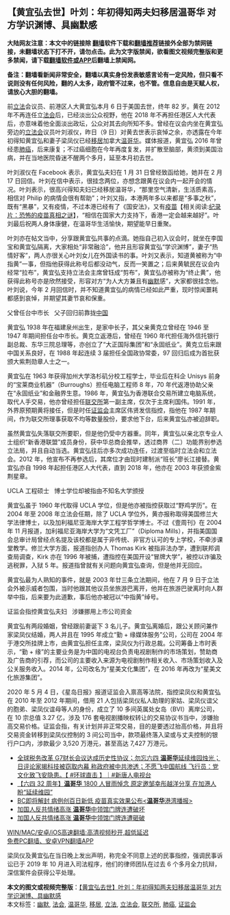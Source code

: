  <h2>【黄宜弘去世】叶刘：年初得知两夫妇移居温哥华 对方学识渊博、具幽默感</h2> <p class="notice"><b>大陆网友注意：本文中的链接除 <a href="https://github.com/bannedbook/fanqiang" >翻墙</a>软件下载和<a href="https://github.com/killgcd/justmysocks/blob/master/README.md">翻墙推荐</a>链接外全部为禁网链接，未翻墙状态下打不开，请勿点击。此为文字版禁闻，欲看图文视频完整版和更多禁闻，请下载<a href="https://github.com/bannedbook/fanqiang">翻墙软件或APP</a>后翻墙上禁闻网。</p><p>备注：翻墙看新闻非常安全，翻墙以真实身份发表敏感言论有一定风险，但只看不说则没有任何风险，翻的人太多，政府管不过来，也不管。信息自由是天赋人权，请放心大胆的翻墙。</b></p>  <div class="entry">  <p>前<a href="https://www.bannedbook.org/bnews/tag/%E7%AB%8B%E6%B3%95/" class="st_tag internal_tag" rel="tag" title="标签 立法 下的日志">立法</a>会议员、前港区人大黄宜弘本月 6 日于美国去世，终年 82 岁。黄在 2012 年不再连任立<a href="https://www.bannedbook.org/bnews/tag/%E6%B3%95%E4%BC%9A/" class="st_tag internal_tag" rel="tag" title="标签 法会 下的日志">法会</a>后，已经淡出公众视野，他在 2018 年不再担任港区人大代表后，亦意味着他全面淡出政坛，公众对其去向所知不多。曾经在议会内坐在黄宜弘旁边的<a href="https://www.bannedbook.org/bnews/tag/%e7%ab%8b%e6%b3%95%e4%bc%9a/" class="st_tag internal_tag" rel="tag" title="标签 立法会 下的日志">立法会</a>议员叶刘淑仪，昨日（9 日）对黄去世表示哀悼之余，亦透露在今年初得知黄宜弘和妻子梁凤仪已经<a href="https://www.bannedbook.org/bnews/tag/%E7%A7%BB%E5%B1%85/" class="st_tag internal_tag" rel="tag" title="标签 移居 下的日志">移居</a>加拿大<a href="https://www.bannedbook.org/bnews/tag/%e6%b8%a9%e5%93%a5%e5%8d%8e/" class="st_tag internal_tag" rel="tag" title="标签 温哥华 下的日志">温哥华</a>。媒体报道，黄宜弘 2016 年曾经患<a href="https://www.bannedbook.org/bnews/tag/%e8%82%ba%e7%99%8c/" class="st_tag internal_tag" rel="tag" title="标签 肺癌 下的日志">肺癌</a>，后来康复；不过癌细胞在今年再度复发，并扩散至脑部，黄须到美国治病，并在当地医院昏迷不醒两个多月，延至本月初去世。</p> <p>叶刘淑仪在 Facebook 表示，黄宜弘夫妇在 1 月 31 日曾经致函给她，她并在 2 月 17 日回信。叶刘在信中表示，很挂念两位，亦想念跟黄在议会内一起开会的情况。叶刘表示，很高兴得知夫妇已经移居温哥华，“那里空气清新，生活质素高，相信对 Philip 的病情会很有帮助”；叶刘又指，本港两年多以来都是“多事之秋”，既有“黑暴”，又有疫情，不过本港已经有了《国安法》，又有<span class='wp_keywordlink'><a href="https://www.bannedbook.org/bnews/tculture/20160630/551027.html" title="疫苗" target="_blank">疫苗</a></span>【相关阅读:<a href='https://www.bannedbook.org/bnews/topimagenews/20180408/925060.html' target='_blank'>纪录片：恐怖的疫苗真相之谜</a>】，“相信在国家大力支持下，香港一定会越来越好”。叶刘最后祝两人身体康健，在温哥华生活愉快，期望能早日重聚。</p> <p>叶刘亦在帖文当中，分享跟黄宜弘共事的点滴。她指自己初入议会时，就坐在李国宝和黄宜弘隔离，大家相处“非常融洽”，他并且形容黄宜弘“学识渊博”，妻子“热情好客”，两人亦很关心叶刘女儿在外国读书的事。叶刘又表示，知道黄被称为“中指黄”一事，但指他获得此称号后都没动气，反而一笑置之；后来黄毓民在议会内经常“拉布”，黄宜弘支持立法会主席曾钰成“剪布”，黄宜弘亦被称为“终止黄”，他获得此称号亦是欣然接受，形容对方“为人大方兼且有<a href="https://www.bannedbook.org/bnews/tag/%E5%B9%BD%E9%BB%98/" class="st_tag internal_tag" rel="tag" title="标签 幽默 下的日志">幽默</a>感”，大家都很挂念他。叶刘说，今年 2 月回信时，并不知道黄宜弘的病情已经如此严重，现时惊闻噩耗都感到哀悼，并期望其妻节哀和保重。</p>  <p>父曾任台中市长   父子回归前靠拢<span class='wp_keywordlink_affiliate'><a href="https://www.bannedbook.org/" title="中国" target="_blank">中国</a></span></p> <p>黄宜弘 1938 年在福建泉州出生，是家中长子，其父亲黄克立曾经在 1946 至 1947 年期间担任台中市长。黄克立返港后，曾经在 1960 年代担任海外信托银行副总裁、东华三院总理等，亦创立了“大正国际集团”和“永固纸业”。黄克立后来跟中国关系良好，在 1988 年起连续 3 届担任全国政协常委，97 回归后成为首批获颁大紫荆勋章人士之一。</p> <p>黄宜弘在 1963 年获得加州大学洛杉矶分校工程学士，毕业后在科企 Unisys 前身的“宝莱商业机器”（Burroughs）担任电脑工程师 8 年，70 年代返港协助父亲在“永固纸业”和金融界生意。1986 年，黄宜弘为香港联合交易所建立电脑系统，取代人手交易，他亦曾经担任<a href="https://www.bannedbook.org/bnews/tag/%E8%81%94%E4%BA%A4%E6%89%80/" class="st_tag internal_tag" rel="tag" title="标签 联交所 下的日志">联交所</a>第一副​主席，仅次于主席利国伟。1991 年，外界原预期黄将接任，但是时任<a href="https://www.bannedbook.org/bnews/tag/%e8%af%81%e7%9b%91%e4%bc%9a/" class="st_tag internal_tag" rel="tag" title="标签 证监会 下的日志">证监会</a>主席区伟贤发信指控，指他在 1987 年期间，作为联交所理事获取不均等数量股份，要求他下台，后来黄宜弘亦被迫辞职。</p>  <p>虽然黄宜弘失落联交所要职，但是他仍受中方器重。同年，黄宜弘以亲北京专业人士组织“新香港联盟”成员身份，获中华总商会推举，透过商界（二）功能界别参选立法局，并且自动当选。黄宜弘往后亦多次成功连任，过渡至临时立法会和立法会。2012 年，他宣布不再参选后，其席位才由现时建制派“班长”廖长江接替。黄宜弘亦自 1998 年起担任港区人大代表，直到 2018 年，他亦在 2003 年获颁金紫荆星章。</p> <p>UCLA 工程硕士   博士学位却被指由不知名大学颁授</p> <p>黄宜弘虽于 1960 年代取得 UCLA 学位，但是他亦被指控获取过“野鸡学历”。在 2004 年至 2008 年立法会任期，除了 UCLA 学位外，黄亦报称取得美国修兰大学法律博士，以及加利福尼亚海岸大学工程学哲学博士。不过《壹周刊》在 2004 年 11 月报道，加利福尼亚海岸大学为“文凭工厂”（Diploma Mills），并指美国国会总审计局曾经点名提及该校都是属于非传统、非官方认可的专上学校，不牵涉课堂教学。修兰大学方面，报道指创办人 Thomas Kirk 被指非法办学，遭到联邦调查局调查，Kirk 亦在 1996 年被捕，遭指控在美国开设“冒牌大学”，被控以诈骗及逃税罪，入狱 5 年。报道指曾就有关问题向黄宜弘查询，但是他并无回应。</p>  <p>黄宜弘最为人熟知的事件，就是 2003 年廿三条立法期间，他在 7 月 9 日于立法会外被示威者包围，当时他跟其他议员坐旅游巴离开，他并在旅游巴驶离时向人群举中指，后来要为此道歉，事后他亦被冠以“中指黄”绰号。</p> <p>证监会指控黄宜弘夫妇   涉嫌挪用上市公司资金</p> <p>黄宜弘有两段婚姻，曾经跟前妻诞下 3 名儿子。黄宜弘离婚后，跟公关顾问兼作家梁凤仪结婚，两人并且在 1995 年成立“勤 + 缘媒体服务”公司，公司在 2004 年于港交所挂牌上市，由黄宜弘担任主席，梁凤仪为行政总裁。公司筹备上市时表示，“勤 + 缘”的主要业务是为中国的电视台负责电视剧制作的市场策划，赞助商及广告商的引荐，而公司的主要收入来源为电视剧制作相关收入、市场策划收入及公关服务收入。2014 年，公司改名为“星美文化集团”，在 2016 年再改为“星美文化旅游集团”。</p>  <p>2020 年 5 月 4 日，《星岛日报》报道证监会入禀高等法院，指控梁凤仪和黄宜弘在 2010 年至 2012 年期间，借用 21 人包括梁凤仪私人助理的家姑、梁凤仪谊父的胞弟、梁凤仪谊母等人的身份，成立了 10 多间英属处女岛（BVI）离岸公司，在 10 宗总值 3.27 亿，涉及 176 套电视剧播映权转让的交易协议书当中，涉嫌抬高交易价格。证监会指，有关计划并非正常交易，目的是要透过抬高价格，并且将交易资金转移到梁凤仪控制的 3 间公司当中，款项最终落入梁或与丈夫控制的银行户口内，涉款最少 3,520 万港元，甚至高达 7,427 万港元。</p> <ul class='op-related-articles' title='相关阅读'> <li><a href='https://www.bannedbook.org/bnews/bannedvideo/20210606/1561336.html' target='_blank'>全球税务改革 G7财长会议达成历史性协议；勿忘六四 <b>温哥华</b>延续维园烛光； 日评论家揭科技被窃取内幕 称政府被中共渗透；不愿飞中国航线 飞行员：党文化致飞安隐患。【 #环球直击 】｜#新唐人电视台</a></li> <li><a href='https://www.bannedbook.org/bnews/comments/20210606/1561143.html' target='_blank'>【六四 32 周年】<b>温哥华</b> 1800 人冒雨悼念 原定邀邹幸彤越洋分享 在加港人盼“延续维园”</a></li> <li><a href='https://www.bannedbook.org/bnews/taiwannews/20210522/1551695.html' target='_blank'>BC即将解封 病例创百日新低 疫苗真实效果公布&lt;<b>温哥华</b>港湾播报&gt;</a></li> <li><a href='https://www.bannedbook.org/bnews/worldnews/20210522/1551532.html' target='_blank'>加国人反共情绪高涨 <b>温哥华</b>中领馆门牌连遭破坏</a></li> <li><a href='https://www.bannedbook.org/bnews/cnnews/20210522/1551440.html' target='_blank'>加国人反共情绪高涨 <b>温哥华</b>中领馆门牌连遭砸破</a></li> </ul> <p class="texttj"> <a href="https://github.com/bannedbook/fanqiang/wiki/V2ray%E6%9C%BA%E5%9C%BA" target="_blank">WIN/MAC/安卓/iOS高速翻墙:高清视频秒开,超低延迟</a><br/> <a href="https://github.com/bannedbook/fanqiang/wiki/%E7%A6%81%E9%97%BB%E7%BD%91%E5%AE%89%E5%8D%93%E7%BF%BB%E5%A2%99%E6%96%B0%E9%97%BBAPP" target="_blank">免费PC翻墙、安卓VPN翻墙APP</a></p><p>梁凤仪及黄宜弘在当日晚上发出声明，称完全不同意上述的民事指控，强调民事诉讼已于 2019 年 10 月进入司法程序，他们的律师团队在过去 6 个多月全力抗辩，深信案件会获得公平处理。</p><a name='sharetosocial'></a>       <div><b>本文的图文或视频完整版</b>：<a href='https://www.bannedbook.org/bnews/comments/20210611/1564338.html'>【黄宜弘去世】叶刘：年初得知两夫妇移居温哥华 对方学识渊博、具幽默感</a></div>  </div><!--END ENTRY--> <div class="postfooter"> <div>本文标签：<a href="https://www.bannedbook.org/bnews/tag/%E5%B9%BD%E9%BB%98/" rel="tag">幽默</a>, <a href="https://www.bannedbook.org/bnews/tag/%E6%B3%95%E4%BC%9A/" rel="tag">法会</a>, <a href="https://www.bannedbook.org/bnews/tag/%e6%b8%a9%e5%93%a5%e5%8d%8e/" rel="tag">温哥华</a>, <a href="https://www.bannedbook.org/bnews/tag/%E7%A7%BB%E5%B1%85/" rel="tag">移居</a>, <a href="https://www.bannedbook.org/bnews/tag/%E7%AB%8B%E6%B3%95/" rel="tag">立法</a>, <a href="https://www.bannedbook.org/bnews/tag/%e7%ab%8b%e6%b3%95%e4%bc%9a/" rel="tag">立法会</a>, <a href="https://www.bannedbook.org/bnews/tag/%E8%81%94%E4%BA%A4%E6%89%80/" rel="tag">联交所</a>, <a href="https://www.bannedbook.org/bnews/tag/%e8%82%ba%e7%99%8c/" rel="tag">肺癌</a>, <a href="https://www.bannedbook.org/bnews/tag/%e8%af%81%e7%9b%91%e4%bc%9a/" rel="tag">证监会</a></div>  </div><!--END POSTFOOTER--> 